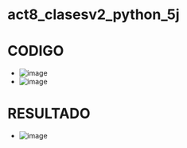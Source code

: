 # act8_clasesv2_python_5j
# CODIGO
- ![image](https://github.com/user-attachments/assets/be673533-21bc-4957-932a-7342328429a8)
- ![image](https://github.com/user-attachments/assets/bcfe4545-16c8-4c91-be86-900d71bd2e0c)
# RESULTADO
- ![image](https://github.com/user-attachments/assets/b7138aa1-4fb0-4469-9dd7-76656a75c959)

